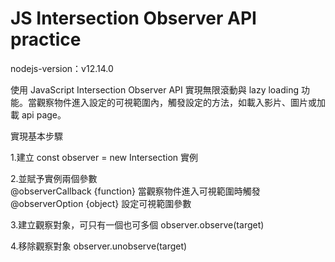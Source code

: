 # JS Intersection Observer API practice

nodejs-version：v12.14.0

使用 JavaScript Intersection Observer API 實現無限滾動與 lazy loading 功能。當觀察物件進入設定的可視範圍內，觸發設定的方法，如載入影片、圖片或加載 api page。

實現基本步驟

1.建立 const observer = new Intersection 實例

2.並賦予實例兩個參數<br>
@observerCallback {function} 當觀察物件進入可視範圍時觸發<br>
@observerOption {object} 設定可視範圍參數<br>

3.建立觀察對象，可只有一個也可多個
observer.observe(target)

4.移除觀察對象
observer.unobserve(target)
